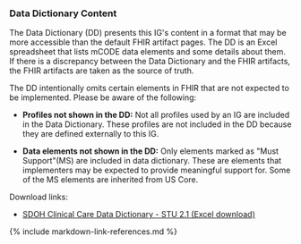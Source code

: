 ### Data Dictionary Content

The Data Dictionary (DD) presents this IG's content in a format that may be more accessible than the default FHIR artifact pages. The DD is an Excel spreadsheet that lists mCODE data elements and some details about them. If there is a discrepancy between the Data Dictionary and the FHIR artifacts, the FHIR artifacts are taken as the source of truth.

The DD intentionally omits certain elements in FHIR that are not expected to be implemented. Please be aware of the following:

* **Profiles not shown in the DD:** Not all profiles used by an IG are included in the Data Dictionary. These profiles are not included in the DD because they are defined externally to this IG.

* **Data elements not shown in the DD:** Only elements marked as "Must Support"(MS) are included in data dictionary. These are elements that implementers may be expected to provide meaningful support for.   Some of the MS elements are inherited from US Core.

Download links:

* [SDOH Clinical Care Data Dictionary - STU 2.1 (Excel download)](data-dictionary.xlsx)

{% include markdown-link-references.md %}